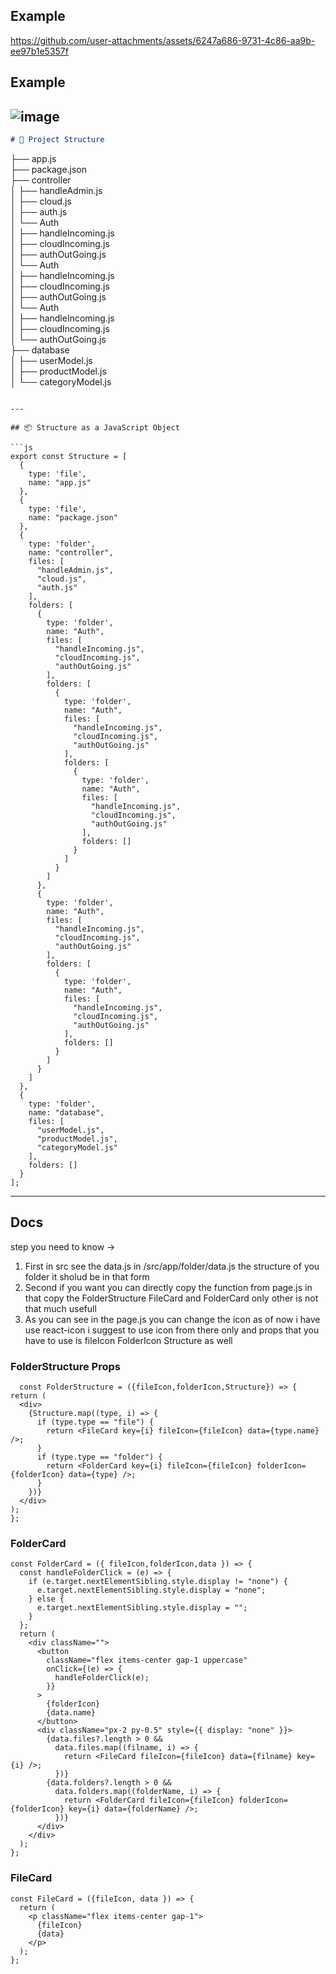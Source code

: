 ## Example
https://github.com/user-attachments/assets/6247a686-9731-4c86-aa9b-ee97b1e5357f
## Example
![image](https://github.com/user-attachments/assets/baa06a69-b712-4d7b-b305-fd5c02b536f1)
---

```markdown
# 📁 Project Structure

```

├── app.js                                                                                                                                                                                                                 
├── package.json                                                                                                                                                                                                           
├── controller                                                                                                                                                                                                             
│   ├── handleAdmin.js                                                                                                                                                                                                     
│   ├── cloud.js                                                                                                                                                                                                           
│   ├── auth.js                                                                                                                                                                                                            
│   └── Auth                                                                                                                                                                                                               
│       ├── handleIncoming.js                                                                                                                                                                                              
│       ├── cloudIncoming.js                                                                                                                                                                                               
│       ├── authOutGoing.js                                                                                                                                                                                                
│       └── Auth                                                                                                                                                                                                           
│           ├── handleIncoming.js                                                                                                                                                                                          
│           ├── cloudIncoming.js                                                                                                                                                                                           
│           ├── authOutGoing.js                                                                                                                                                                                            
│           └── Auth                                                                                                                                                                                                       
│               ├── handleIncoming.js                                                                                                                                                                                      
│               ├── cloudIncoming.js                                                                                                                                                                                       
│               └── authOutGoing.js                                                                                                                                                                                        
├── database                                                                                                                                                                                                               
│   ├── userModel.js                                                                                                                                                                                                       
│   ├── productModel.js                                                                                                                                                                                                    
│   └── categoryModel.js                                                                                                                                                                                                   

````

---

## 📦 Structure as a JavaScript Object

```js
export const Structure = [
  {
    type: 'file',
    name: "app.js"
  },
  {
    type: 'file',
    name: "package.json"
  },
  {
    type: 'folder',
    name: "controller",
    files: [
      "handleAdmin.js",
      "cloud.js",
      "auth.js"
    ],
    folders: [
      {
        type: 'folder',
        name: "Auth",
        files: [
          "handleIncoming.js",
          "cloudIncoming.js",
          "authOutGoing.js"
        ],
        folders: [
          {
            type: 'folder',
            name: "Auth",
            files: [
              "handleIncoming.js",
              "cloudIncoming.js",
              "authOutGoing.js"
            ],
            folders: [
              {
                type: 'folder',
                name: "Auth",
                files: [
                  "handleIncoming.js",
                  "cloudIncoming.js",
                  "authOutGoing.js"
                ],
                folders: []
              }
            ]
          }
        ]
      },
      {
        type: 'folder',
        name: "Auth",
        files: [
          "handleIncoming.js",
          "cloudIncoming.js",
          "authOutGoing.js"
        ],
        folders: [
          {
            type: 'folder',
            name: "Auth",
            files: [
              "handleIncoming.js",
              "cloudIncoming.js",
              "authOutGoing.js"
            ],
            folders: []
          }
        ]
      }
    ]
  },
  {
    type: 'folder',
    name: "database",
    files: [
      "userModel.js",
      "productModel.js",
      "categoryModel.js"
    ],
    folders: []
  }
];
````

---


## Docs

step you need to know ->
  1. First in src see the data.js in /src/app/folder/data.js the structure of you folder  it sholud be in that form 
  2. Second if you want  you can directly copy the function from page.js in that copy the FolderStructure FileCard and FolderCard only other is not that much usefull
  3. As you can see in the page.js you can change the icon as of now i have use react-icon i suggest to use icon from there only and props that you have to use is fileIcon FolderIcon Structure as well

### FolderStructure Props

  ```
    const FolderStructure = ({fileIcon,folderIcon,Structure}) => {
  return (
    <div>
      {Structure.map((type, i) => {
        if (type.type == "file") {
          return <FileCard key={i} fileIcon={fileIcon} data={type.name} />;
        }
        if (type.type == "folder") {
          return <FolderCard key={i} fileIcon={fileIcon} folderIcon={folderIcon} data={type} />;
        }
      })}
    </div>
  );
};
  ```

### FolderCard

```
const FolderCard = ({ fileIcon,folderIcon,data }) => {
  const handleFolderClick = (e) => {
    if (e.target.nextElementSibling.style.display != "none") {
      e.target.nextElementSibling.style.display = "none";
    } else {
      e.target.nextElementSibling.style.display = "";
    }
  };
  return (
    <div className="">
      <button
        className="flex items-center gap-1 uppercase"
        onClick={(e) => {
          handleFolderClick(e);
        }}
      >
        {folderIcon}
        {data.name}
      </button>
      <div className="px-2 py-0.5" style={{ display: "none" }}>
        {data.files?.length > 0 &&
          data.files.map((filname, i) => {
            return <FileCard fileIcon={fileIcon} data={filname} key={i} />;
          })}
        {data.folders?.length > 0 &&
          data.folders.map((folderName, i) => {
            return <FolderCard fileIcon={fileIcon} folderIcon={folderIcon} key={i} data={folderName} />;
          })}
      </div>
    </div>
  );
};
```
### FileCard

```
const FileCard = ({fileIcon, data }) => {
  return (
    <p className="flex items-center gap-1">
      {fileIcon}
      {data}
    </p>
  );
};
```

